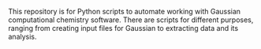 This repository is for Python scripts to automate working with Gaussian computational chemistry software. There are scripts for different purposes, ranging from creating input files for Gaussian to extracting data and its analysis.

